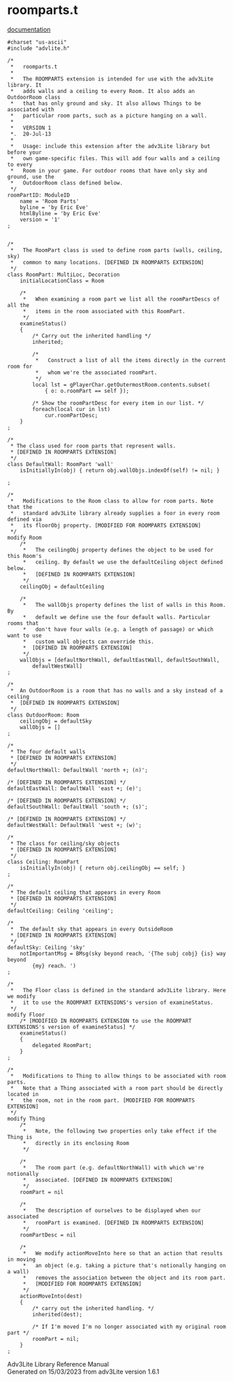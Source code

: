 # roomparts.t

[documentation](../file/roomparts.t.html)

    #charset "us-ascii"
    #include "advlite.h"

    /* 
     *   roomparts.t
     *
     *   The ROOMPARTS extension is intended for use with the adv3Lite library. It
     *   adds walls and a ceiling to every Room. It also adds an OutdoorRoom class
     *   that has only ground and sky. It also allows Things to be associated with
     *   particular room parts, such as a picture hanging on a wall.
     *
     *   VERSION 1
     *.  20-Jul-13
     *
     *   Usage: include this extension after the adv3Lite library but before your
     *   own game-specific files. This will add four walls and a ceiling to every
     *   Room in your game. For outdoor rooms that have only sky and ground, use the
     *   OutdoorRoom class defined below.
     */
    roomPartID: ModuleID
        name = 'Room Parts'
        byline = 'by Eric Eve'
        htmlByline = 'by Eric Eve'
        version = '1'    
    ;


    /* 
     *   The RoomPart class is used to define room parts (walls, ceiling, sky)
     *   common to many locations. [DEFINED IN ROOMPARTS EXTENSION]
     */
    class RoomPart: MultiLoc, Decoration
        initialLocationClass = Room
        
        /* 
         *   When examining a room part we list all the roomPartDescs of all the
         *   items in the room associated with this RoomPart.
         */
        examineStatus()
        {
            /* Carry out the inherited handling */
            inherited;
            
            /* 
             *   Construct a list of all the items directly in the current room for
             *   whom we're the associated roomPart.
             */
            local lst = gPlayerChar.getOutermostRoom.contents.subset(
                { o: o.roomPart == self });
            
            /* Show the roomPartDesc for every item in our list. */
            foreach(local cur in lst)
                cur.roomPartDesc;
        }
    ;

    /* 
     * The class used for room parts that represent walls. 
     * [DEFINED IN ROOMPARTS EXTENSION]
     */
    class DefaultWall: RoomPart 'wall'
        isInitiallyIn(obj) { return obj.wallObjs.indexOf(self) != nil; }
        
    ;

    /* 
     *   Modifications to the Room class to allow for room parts. Note that the
     *   standard adv3Lite library already supplies a foor in every room defined via
     *   its floorObj property. [MODIFIED FOR ROOMPARTS EXTENSION]
     */
    modify Room
        /* 
         *   The ceilingObj property defines the object to be used for this Room's
         *   ceiling. By default we use the defaultCeiling object defined below.
         *   [DEFINED IN ROOMPARTS EXTENSION]
         */
        ceilingObj = defaultCeiling
        
        /* 
         *   The wallObjs property defines the list of walls in this Room. By
         *   default we define use the four default walls. Particular rooms that
         *   don't have four walls (e.g. a length of passage) or which want to use
         *   custom wall objects can override this.
         *  [DEFINED IN ROOMPARTS EXTENSION]
         */
        wallObjs = [defaultNorthWall, defaultEastWall, defaultSouthWall,
            defaultWestWall]
    ;

    /* 
     *  An OutdoorRoom is a room that has no walls and a sky instead of a ceiling 
     *  [DEFINED IN ROOMPARTS EXTENSION]
     */
    class OutdoorRoom: Room
        ceilingObj = defaultSky
        wallObjs = []
    ;

    /* 
     * The four default walls 
     * [DEFINED IN ROOMPARTS EXTENSION]
     */
    defaultNorthWall: DefaultWall 'north +; (n)';

    /* [DEFINED IN ROOMPARTS EXTENSION] */
    defaultEastWall: DefaultWall 'east +; (e)';

    /* [DEFINED IN ROOMPARTS EXTENSION] */
    defaultSouthWall: DefaultWall 'south +; (s)';

    /* [DEFINED IN ROOMPARTS EXTENSION] */
    defaultWestWall: DefaultWall 'west +; (w)';

    /* 
     * The class for ceiling/sky objects 
     * [DEFINED IN ROOMPARTS EXTENSION]
     */
    class Ceiling: RoomPart
        isInitiallyIn(obj) { return obj.ceilingObj == self; }
    ;

    /* 
     * The default ceiling that appears in every Room 
     * [DEFINED IN ROOMPARTS EXTENSION]
     */
    defaultCeiling: Ceiling 'ceiling';

    /* 
     *  The default sky that appears in every OutsideRoom 
     * [DEFINED IN ROOMPARTS EXTENSION]
     */
    defaultSky: Ceiling 'sky'    
        notImportantMsg = BMsg(sky beyond reach, '{The subj cobj} {is} way beyond
            {my} reach. ')
    ;

    /* 
     *   The Floor class is defined in the standard adv3Lite library. Here we modify
     *   it to use the ROOMPART EXTENSIONS's version of examineStatus.
     */
    modify Floor
        /* [MODIFIED IN ROOMPARTS EXTENSION to use the ROOMPART EXTENSIONS's version of examineStatus] */
        examineStatus()
        {
            delegated RoomPart;
        }
    ;

    /*  
     *   Modifications to Thing to allow things to be associated with room parts.
     *   Note that a Thing associated with a room part should be directly located in
     *   the room, not in the room part. [MODIFIED FOR ROOMPARTS EXTENSION]
     */
    modify Thing
        /* 
         *   Note, the following two properties only take effect if the Thing is
         *   directly in its enclosing Room
         */
        
        /* 
         *   The room part (e.g. defaultNorthWall) with which we're notionally
         *   associated. [DEFINED IN ROOMPARTS EXTENSION]
         */
        roomPart = nil
        
        /*  
         *   The description of ourselves to be displayed when our associated
         *   roomPart is examined. [DEFINED IN ROOMPARTS EXTENSION]
         */
        roomPartDesc = nil
        
        /* 
         *   We modify actionMoveInto here so that an action that results in moving
         *   an object (e.g. taking a picture that's notionally hanging on a wall)
         *   removes the association between the object and its room part.
         *   [MODIFIED FOR ROOMPARTS EXTENSION]
         */
        actionMoveInto(dest)
        {
            /* carry out the inherited handling. */
            inherited(dest);
            
            /* If I'm moved I'm no longer associated with my original room part */
            roomPart = nil;
        }
    ;

<div class="ftr">

Adv3Lite Library Reference Manual  
Generated on 15/03/2023 from adv3Lite version 1.6.1

</div>
